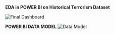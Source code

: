 **EDA in POWER BI on Historical Terrorism Dataset**

![Final Dashboard](https://github.com/Shouvik078/Exploratory-Data-Analysis-On-Global-Terrorism/assets/106507099/560dca8f-bc89-4792-b8d0-7202451bdf03)

**POWER BI DATA  MODEL**
![Data Model](https://github.com/Shouvik078/Exploratory-Data-Analysis-On-Global-Terrorism/assets/106507099/e6775b83-4bd3-45dc-b527-0b284f853613)



